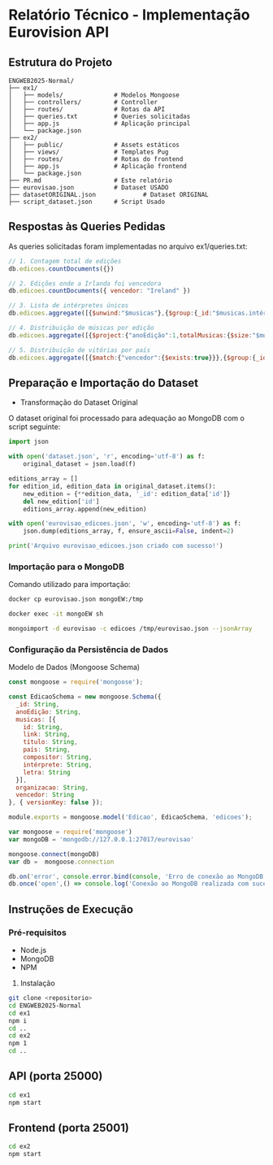 #  Relatório Técnico - Implementação Eurovision API


## Estrutura do Projeto

```
ENGWEB2025-Normal/
├── ex1/
│   ├── models/              # Modelos Mongoose
│   ├── controllers/         # Controller
│   ├── routes/              # Rotas da API
│   ├── queries.txt          # Queries solicitadas
│   ├── app.js               # Aplicação principal
│   └── package.json
├── ex2/
│   ├── public/              # Assets estáticos
│   ├── views/               # Templates Pug
│   ├── routes/              # Rotas do frontend
│   ├── app.js               # Aplicação frontend
│   └── package.json
├── PR.md                    # Este relatório
├── eurovisao.json           # Dataset USADO
├── datasetORIGINAL.json             # Dataset ORIGINAL
├── script_dataset.json      # Script Usado
```

## Respostas às Queries Pedidas
As queries solicitadas foram implementadas no arquivo ex1/queries.txt:

```javascript
// 1. Contagem total de edições
db.edicoes.countDocuments({})

// 2. Edições onde a Irlanda foi vencedora
db.edicoes.countDocuments({ vencedor: "Ireland" })

// 3. Lista de intérpretes únicos
db.edicoes.aggregate([{$unwind:"$musicas"},{$group:{_id:"$musicas.intérprete"}},{$sort:{_id:1}},{$project:{_id:0,intérprete:"$_id"}}])

// 4. Distribuição de músicas por edição
db.edicoes.aggregate([{$project:{"anoEdição":1,totalMusicas:{$size:"$musicas"}}},{$sort:{"anoEdição":1}}])

// 5. Distribuição de vitórias por país
db.edicoes.aggregate([{$match:{"vencedor":{$exists:true}}},{$group:{_id:"$vencedor",totalVitórias:{$sum:1}}},{$sort:{"totalVitórias":-1}},{$project:{_id:0,país:"$_id",vitórias:"$totalVitórias"}}])
```





## Preparação e Importação do Dataset
-  Transformação do Dataset Original

O dataset original foi processado para adequação ao MongoDB com o script seguinte:
```python
import json

with open('dataset.json', 'r', encoding='utf-8') as f:
    original_dataset = json.load(f)

editions_array = []
for edition_id, edition_data in original_dataset.items():
    new_edition = {**edition_data, '_id': edition_data['id']}
    del new_edition['id']  
    editions_array.append(new_edition)

with open('eurovisao_edicoes.json', 'w', encoding='utf-8') as f:
    json.dump(editions_array, f, ensure_ascii=False, indent=2)

print('Arquivo eurovisao_edicoes.json criado com sucesso!')
```

###  Importação para o MongoDB
Comando utilizado para importação:
```bash
docker cp eurovisao.json mongoEW:/tmp

docker exec -it mongoEW sh

mongoimport -d eurovisao -c edicoes /tmp/eurovisao.json --jsonArray
```


### Configuração da Persistência de Dados
Modelo de Dados (Mongoose Schema)

```javascript
const mongoose = require('mongoose');

const EdicaoSchema = new mongoose.Schema({
  _id: String,
  anoEdição: String,
  musicas: [{
    id: String,
    link: String,
    título: String,
    país: String,
    compositor: String,
    intérprete: String,
    letra: String
  }],
  organizacao: String,
  vencedor: String
}, { versionKey: false });

module.exports = mongoose.model('Edicao', EdicaoSchema, 'edicoes'); 
```

```js
var mongoose = require('mongoose')
var mongoDB = 'mongodb://127.0.0.1:27017/eurovisao'

mongoose.connect(mongoDB)
var db =  mongoose.connection

db.on('error', console.error.bind(console, 'Erro de conexão ao MongoDB'))
db.once('open',() => console.log('Conexão ao MongoDB realizada com sucesso'))
```

## Instruções de Execução
### Pré-requisitos
- Node.js 
- MongoDB
- NPM 

1. Instalação
```bash
git clone <repositorio>
cd ENGWEB2025-Normal
cd ex1
npm i
cd ..
cd ex2
npm 1
cd ..
```


## API (porta 25000)
```bash
cd ex1
npm start
```

## Frontend (porta 25001)
```bash
cd ex2
npm start
```
